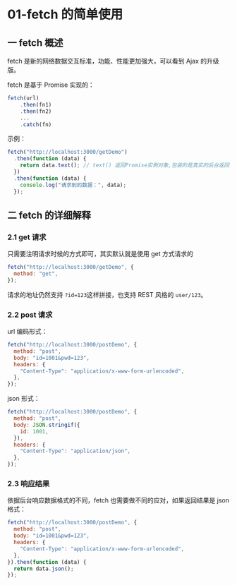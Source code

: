 # 01-fetch 的简单使用

## 一 fetch 概述

fetch 是新的网络数据交互标准，功能、性能更加强大，可以看到 Ajax 的升级版。

fetch 是基于 Promise 实现的：

```js
fetch(url)
    .then(fn1)
    .then(fn2)
    ...
    .catch(fn)
```

示例：

```js
fetch("http://localhost:3000/getDemo")
  .then(function (data) {
    return data.text(); // text() 返回Promise实例对象,包装的是真实的后台返回数据
  })
  .then(function (data) {
    console.log("请求到的数据：", data);
  });
```

## 二 fetch 的详细解释

### 2.1 get 请求

只需要注明请求时候的方式即可，其实默认就是使用 get 方式请求的

```js
fetch("http://localhost:3000/getDemo", {
  method: "get",
});
```

请求的地址仍然支持 `?id=123`这样拼接，也支持 REST 风格的 `user/123`。

### 2.2 post 请求

url 编码形式：

```js
fetch("http://localhost:3000/postDemo", {
  method: "post",
  body: "id=1001&pwd=123",
  headers: {
    "Content-Type": "application/x-www-form-urlencoded",
  },
});
```

json 形式：

```js
fetch("http://localhost:3000/postDemo", {
  method: "post",
  body: JSON.stringif({
    id: 1001,
  }),
  headers: {
    "Content-Type": "application/json",
  },
});
```

### 2.3 响应结果

依据后台响应数据格式的不同，fetch 也需要做不同的应对，如果返回结果是 json 格式：

```js
fetch("http://localhost:3000/postDemo", {
  method: "post",
  body: "id=1001&pwd=123",
  headers: {
    "Content-Type": "application/x-www-form-urlencoded",
  },
}).then(function (data) {
  return data.json();
});
```
